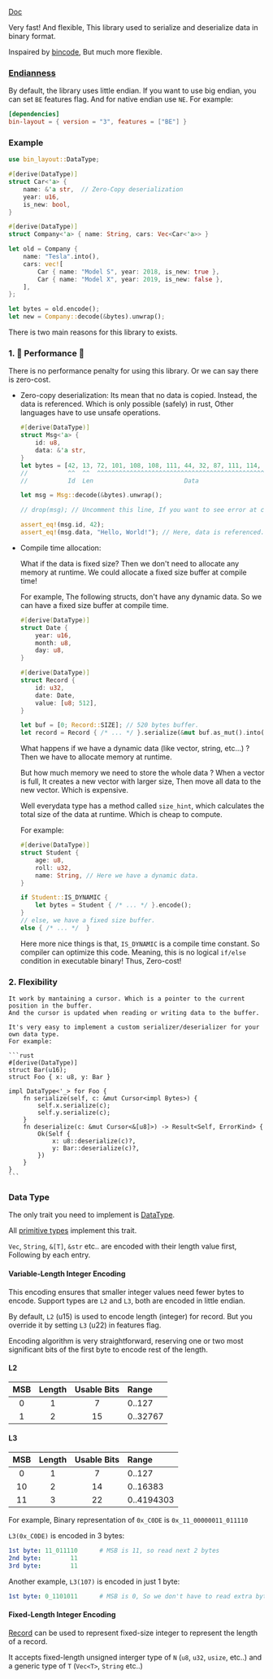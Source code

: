 [Doc](https://docs.rs/bin-layout/)

Very fast! And flexible, This library used to serialize and deserialize data in binary format.

Inspaired by [bincode](https://github.com/bincode-org/bincode), But much more flexible.

### [Endianness](https://en.wikipedia.org/wiki/Endianness)

By default, the library uses little endian.
If you want to use big endian, you can set `BE` features flag. And for native endian use `NE`. For example:

```toml
[dependencies]
bin-layout = { version = "3", features = ["BE"] }
```

### Example

```rust
use bin_layout::DataType;

#[derive(DataType)]
struct Car<'a> {
    name: &'a str,  // Zero-Copy deserialization
    year: u16,
    is_new: bool,
}

#[derive(DataType)]
struct Company<'a> { name: String, cars: Vec<Car<'a>> }

let old = Company {
    name: "Tesla".into(),
    cars: vec![
        Car { name: "Model S", year: 2018, is_new: true },
        Car { name: "Model X", year: 2019, is_new: false },
    ],
};

let bytes = old.encode();
let new = Company::decode(&bytes).unwrap();
```



There is two main reasons for this library to exists. 

### 1. 🚀 Performance 🚀  

There is no performance penalty for using this library. Or we can say there is zero-cost.

- Zero-copy deserialization:
    Its mean that no data is copied. Instead, the data is referenced.
    Which is only possible (safely) in rust, Other languages have to use unsafe operations.
    
    ```rust
    #[derive(DataType)]
    struct Msg<'a> {
        id: u8,
        data: &'a str,
    }
    let bytes = [42, 13, 72, 101, 108, 108, 111, 44, 32, 87, 111, 114, 108, 100, 33];
    //           ^^  ^^  ^^^^^^^^^^^^^^^^^^^^^^^^^^^^^^^^^^^^^^^^^^^^^^^^^^^^^^^^^^
    //           Id  Len                         Data

    let msg = Msg::decode(&bytes).unwrap();

    // drop(msg); // Uncomment this line, If you want to see error at complie time!

    assert_eq!(msg.id, 42);
    assert_eq!(msg.data, "Hello, World!"); // Here, data is referenced.
    ```

- Compile time allocation:

    What if the data is fixed size? Then we don't need to allocate any memory at runtime.
    We could allocate a fixed size buffer at compile time!

    For example, The following structs, don't have any dynamic data. So we can have a fixed size buffer at compile time.

    ```rust
    #[derive(DataType)]
    struct Date {
        year: u16,
        month: u8,
        day: u8,
    }

    #[derive(DataType)]
    struct Record {
        id: u32,
        date: Date,
        value: [u8; 512],
    }

    let buf = [0; Record::SIZE]; // 520 bytes buffer.
    let record = Record { /* ... */ }.serialize(&mut buf.as_mut().into());
    ```

    What happens if we have a dynamic data (like vector, string, etc...) ? Then we have to allocate memory at runtime.
    
    But how much memory we need to store the whole data ? When a vector is full, It creates a new vector with larger size, Then move all data to the new vector. Which is expensive.

    Well everydata type has a method called `size_hint`, which calculates the total size of the data at runtime. Which is cheap to compute.

    For example:

    ```rust
    #[derive(DataType)]
    struct Student {
        age: u8,
        roll: u32,
        name: String, // Here we have a dynamic data.
    }

    if Student::IS_DYNAMIC {
        let bytes = Student { /* ... */ }.encode();
    }
    // else, we have a fixed size buffer.
    else { /* ... */  } 
    ```
    Here more nice things is that, `IS_DYNAMIC` is a compile time constant. So compiler can optimize this code. Meaning, this is no logical `if/else` condition in executable binary!
    Thus, Zero-cost!

### 2. Flexibility

    It work by mantaining a cursor. Which is a pointer to the current position in the buffer.
    And the cursor is updated when reading or writing data to the buffer.

    It's very easy to implement a custom serializer/deserializer for your own data type.
    For example:

    ```rust
    #[derive(DataType)]
    struct Bar(u16);
    struct Foo { x: u8, y: Bar }

    impl DataType<'_> for Foo {
        fn serialize(self, c: &mut Cursor<impl Bytes>) {
            self.x.serialize(c);
            self.y.serialize(c);
        }
        fn deserialize(c: &mut Cursor<&[u8]>) -> Result<Self, ErrorKind> {
            Ok(Self {
                x: u8::deserialize(c)?,
                y: Bar::deserialize(c)?,
            })
        }
    }
    ```

### Data Type

The only trait you need to implement is [DataType](https://docs.rs/bin-layout/latest/bin_layout/trait.DataType.html).

All [primitive types](https://doc.rust-lang.org/stable/rust-by-example/primitives.html) implement this trait.

`Vec`, `String`, `&[T]`, `&str` etc.. are encoded with their length value first, Following by each entry.

#### Variable-Length Integer Encoding

This encoding ensures that smaller integer values need fewer bytes to encode. Support types are `L2` and `L3`, both are encoded in little endian.

By default, `L2` (u15) is used to encode length (integer) for record. But you override it by setting `L3` (u22) in features flag.
 
Encoding algorithm is very straightforward, reserving one or two most significant bits of the first byte to encode rest of the length.

#### L2

|  MSB  | Length | Usable Bits | Range    |
| :---: | :----: | :---------: | :------- |
|   0   |   1    |      7      | 0..127   |
|   1   |   2    |     15      | 0..32767 |

#### L3

|  MSB  | Length | Usable Bits | Range      |
| :---: | :----: | :---------: | :--------- |
|   0   |   1    |      7      | 0..127     |
|  10   |   2    |     14      | 0..16383   |
|  11   |   3    |     22      | 0..4194303 |

 
For example, Binary representation of `0x_C0DE` is `0x_11_00000011_011110`
 
`L3(0x_C0DE)` is encoded in 3 bytes:
 
```yml
1st byte: 11_011110      # MSB is 11, so read next 2 bytes
2nd byte:        11
3rd byte:        11
```

Another example, `L3(107)` is encoded in just 1 byte:

```yml
1st byte: 0_1101011      # MSB is 0, So we don't have to read extra bytes.
```

#### Fixed-Length Integer Encoding

[Record](https://docs.rs/bin-layout/latest/bin_layout/struct.Record.html) can be used to represent fixed-size integer to represent the length of a record.

It accepts fixed-length unsigned interger type of `N` (`u8`, `u32`, `usize`, etc..) and a generic type of `T` (`Vec<T>`, `String` etc..)